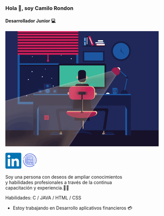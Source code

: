
### Hola 👋, soy Camilo Rondon
#### Desarrollador Junior 💻   
[<img src='developerGIT.gif' alt= center height=center>](https://github.com/https://github.com/CamiloRondonDev)

[<img src='linkedin_logo.png' alt='linkedin' height='50'>](https://www.linkedin.com/in/camilo-ardila-207209227/)[<img src='logo_hv.jpg' alt='linkedin' height='53'>](Hoja%20de%20Vida%20Camilo%20Rondon.pdf) 

Soy una persona con deseos de ampliar conocimientos  
y habilidades profesionales a través de la continua  
capacitación y experiencia.👨‍💻  

Habilidades: C / JAVA / HTML / CSS  

-  Estoy trabajando en Desarrollo aplicativos financieros 💳  


 



